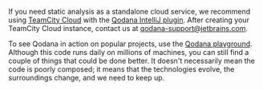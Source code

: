 [//]: # (title: Qodana as a Service)

If you need static analysis as a standalone cloud service, we recommend using [TeamCity Cloud](https://www.jetbrains.com/teamcity/cloud/) with the [Qodana IntelliJ plugin](qodana-teamcity-plugin.md). After creating your TeamCity Cloud instance, contact us at [qodana-support@jetbrains.com](mailto:qodana-support@jetbrains.com).

To see Qodana in action on popular projects, use the [Qodana playground](https://qodana.teamcity.com). Although this code runs daily on millions of machines, you can still find a couple of things that could be done better. It doesn't necessarily mean the code is poorly composed; it means that the technologies evolve, the surroundings change, and we need to keep up.